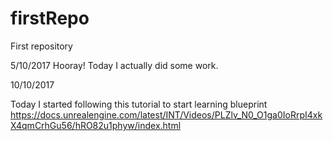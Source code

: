 # firstRepo
First repository

5/10/2017
Hooray! Today I actually did some work.

10/10/2017

Today I started following this tutorial to start learning blueprint
https://docs.unrealengine.com/latest/INT/Videos/PLZlv_N0_O1ga0IoRrpI4xkX4qmCrhGu56/hRO82u1phyw/index.html
